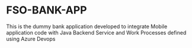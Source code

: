 # FSO-BANK-APP
This is the dummy bank application developed to integrate Mobile application code with Java Backend Service and Work Processes defined using Azure Devops
